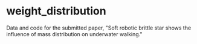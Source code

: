 # weight_distribution
Data and code for the submitted paper, "Soft robotic brittle star shows the influence of mass distribution on underwater walking."
